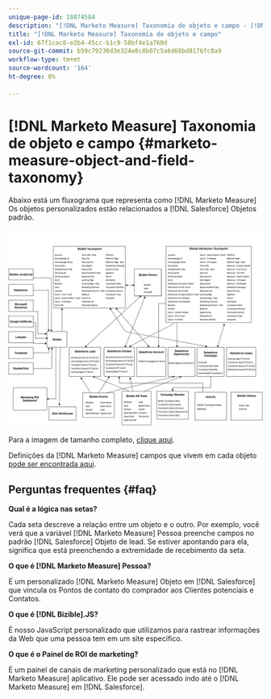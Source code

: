 ```yaml
---
unique-page-id: 18874584
description: "[!DNL Marketo Measure] Taxonomia de objeto e campo - [!DNL Marketo Measure] - Documentação do produto"
title: "[!DNL Marketo Measure] Taxonomia de objeto e campo"
exl-id: 67f1cac8-e2b4-45cc-b1c9-58bf4e1a760d
source-git-commit: b59c79236d3e324e8c8b07c5a6d68bd8176fc8a9
workflow-type: tm+mt
source-wordcount: '164'
ht-degree: 0%

---
```


# [!DNL Marketo Measure] Taxonomia de objeto e campo {#marketo-measure-object-and-field-taxonomy}

Abaixo está um fluxograma que representa como [!DNL Marketo Measure] Os objetos personalizados estão relacionados a [!DNL Salesforce] Objetos padrão.

![](assets/1-2.png)

Para a imagem de tamanho completo, [clique aqui](assets/bizible-object-and-field-taxonomy-graph-full.png).

Definições da [!DNL Marketo Measure] campos que vivem em cada objeto [pode ser encontrada aqui](/help/introduction-to-marketo-measure/overview-resources/glossary-of-marketo-measure-fields.md).

## Perguntas frequentes {#faq}

**Qual é a lógica nas setas?**

Cada seta descreve a relação entre um objeto e o outro. Por exemplo, você verá que a variável [!DNL Marketo Measure] Pessoa preenche campos no padrão [!DNL Salesforce] Objeto de lead. Se estiver apontando para ela, significa que está preenchendo a extremidade de recebimento da seta.

**O que é [!DNL Marketo Measure] Pessoa?**

É um personalizado [!DNL Marketo Measure] Objeto em [!DNL Salesforce] que vincula os Pontos de contato do comprador aos Clientes potenciais e Contatos.

**O que é [!DNL Bizible].JS?**

É nosso JavaScript personalizado que utilizamos para rastrear informações da Web que uma pessoa tem em um site específico.

**O que é o Painel de ROI de marketing?**

É um painel de canais de marketing personalizado que está no [!DNL Marketo Measure] aplicativo. Ele pode ser acessado indo até o [!DNL Marketo Measure] em [!DNL Salesforce].
